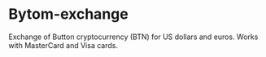 # Bytom-exchange
Exchange of Button cryptocurrency (BTN) for US dollars and euros.
Works with MasterCard and Visa cards.
